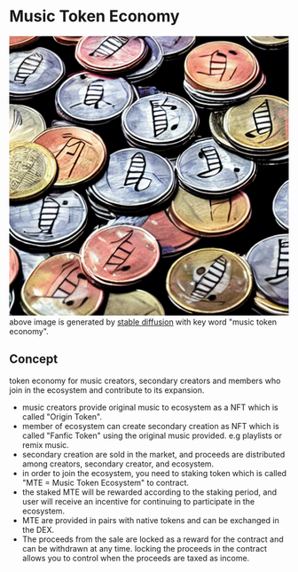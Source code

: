 # Music Token Economy

![mainImg](./assets/image.png)  
above image is generated by [stable diffusion](https://github.com/CompVis/stable-diffusion) with key word "music token economy".

## Concept

token economy for music creators, secondary creators and members who join in the ecosystem and contribute to its expansion.

- music creators provide original music to ecosystem as a NFT which is called "Origin Token".
- member of ecosystem can create secondary creation as NFT which is called "Fanfic Token" using the original music provided. e.g playlists or remix music.
- secondary creation are sold in the market, and proceeds are distributed among creators, secondary creator, and ecosystem.
- in order to join the ecosystem, you need to staking token which is called "MTE = Music Token Ecosystem" to contract.
- the staked MTE will be rewarded according to the staking period, and user will receive an incentive for continuing to participate in the ecosystem.
- MTE are provided in pairs with native tokens and can be exchanged in the DEX.
- The proceeds from the sale are locked as a reward for the contract and can be withdrawn at any time. locking the proceeds in the contract allows you to control when the proceeds are taxed as income.
